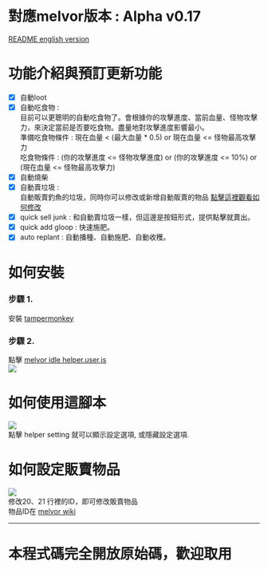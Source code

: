 # 對應melvor版本 : Alpha v0.17  

[README english version](https://github.com/cool9203/MelvorIdle-Helper/blob/master/README.md)  

# 功能介紹與預訂更新功能
- [x] 自動loot
- [x] 自動吃食物 :  
目前可以更聰明的自動吃食物了。會根據你的攻擊進度、當前血量、怪物攻擊力，來決定當前是否要吃食物。盡量地對攻擊進度影響最小。  
準備吃食物條件 : 現在血量 < (最大血量 * 0.5)  or  現在血量 <= 怪物最高攻擊力  
吃食物條件 :  (你的攻擊進度 <= 怪物攻擊進度) or (你的攻擊進度 <= 10%) or (現在血量 <= 怪物最高攻擊力)  
- [x] 自動燒柴
- [x] 自動賣垃圾 :  
自動販賣釣魚的垃圾，同時你可以修改或新增自動販賣的物品 [點擊這裡觀看如何修改](#如何設定販賣物品)  
- [x] quick sell junk : 和自動賣垃圾一樣，但這邊是按鈕形式，提供點擊就賣出。
- [x] quick add gloop : 快速施肥。
- [x] auto replant : 自動播種、自動施肥、自動收穫。

# 如何安裝  
### 步驟 1. 
安裝 [tampermonkey](https://chrome.google.com/webstore/detail/tampermonkey/dhdgffkkebhmkfjojejmpbldmpobfkfo)  

### 步驟 2.
點擊 [melvor idle helper.user.js](https://github.com/cool9203/MelvorIdle-Helper/blob/master/melvor%20idle%20helper.user.js)  
![](https://i.imgur.com/JUx8S7T.png)  


# 如何使用這腳本  
![](https://i.imgur.com/wJdBScd.png)  
點擊 helper setting 就可以顯示設定選項, 或隱藏設定選項.


# 如何設定販賣物品  
![](https://i.imgur.com/N37Vgyz.png)  
修改20、21 行裡的ID，即可修改販賣物品  
物品ID在 [melvor wiki](https://wiki.melvoridle.com/index.php?title=Table_of_Items)  

---

# 本程式碼完全開放原始碼，歡迎取用
